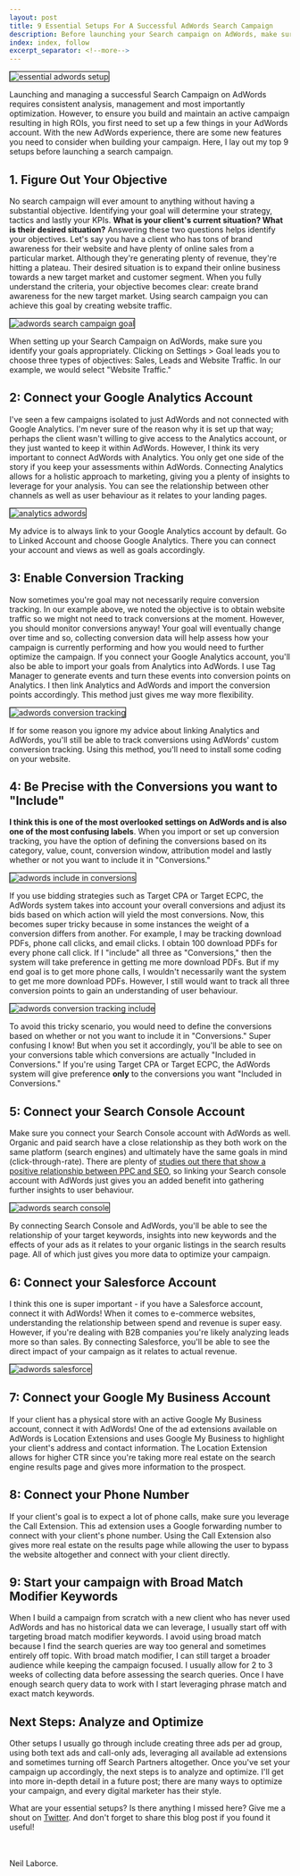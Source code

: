 ```yaml
---
layout: post
title: 9 Essential Setups For A Successful AdWords Search Campaign
description: Before launching your Search campaign on AdWords, make sure you remember to setup your AdWords account appropriately.
index: index, follow
excerpt_separator: <!--more-->
---
```


  <img src="{{ site.baseurl }}/images/essential-adwords-setup.png" alt="essential adwords setup" style="border:1px solid black">
  
  Launching and managing a successful Search Campaign on AdWords requires consistent analysis, management and most importantly optimization. However, to ensure you build and maintain an active campaign resulting in high ROIs, you first need to set up a few things in your AdWords account. With the new AdWords experience, there are some new features you need to consider when building your campaign. Here, I lay out my top 9 setups before launching a search campaign. 
  <!--more-->

  <h2>1. Figure Out Your Objective</h2>

   No search campaign will ever amount to anything without having a substantial objective. Identifying your goal will determine your strategy, tactics and lastly your KPIs. <strong>What is your client's current situation? What is their desired situation?</strong> Answering these two questions helps identify your objectives. Let's say you have a client who has tons of brand awareness for their website and have plenty of online sales from a particular market. Although they're generating plenty of revenue, they're hitting a plateau. Their desired situation is to expand their online business towards a new target market and customer segment. When you fully understand the criteria, your objective becomes clear: create brand awareness for the new target market. Using search campaign you can achieve this goal by creating website traffic.  
  
  <img src="{{ site.baseurl }}/images/adwords-search-campaign-goal.png" alt="adwords search campaign goal" style="border:1px solid black">
  
  When setting up your Search Campaign on AdWords, make sure you identify your goals appropriately. Clicking on Settings > Goal leads you to choose three types of objectives: Sales, Leads and Website Traffic. In our example, we would select "Website Traffic."

  <h2>2: Connect your Google Analytics Account</h2>

  I've seen a few campaigns isolated to just AdWords and not connected with Google Analytics. I'm never sure of the reason why it is set up that way; perhaps the client wasn't willing to give access to the Analytics account, or they just wanted to keep it within AdWords. However, I think its very important to connect AdWords with Analytics. You only get one side of the story if you keep your assessments within AdWords. Connecting Analytics allows for a holistic approach to marketing, giving you a plenty of insights to leverage for your analysis. You can see the relationship between other channels as well as user behaviour as it relates to your landing pages. 
  
  <img src="{{ site.baseurl }}/images/connect-adwords-with-analytics.png" alt="analytics adwords" style="border:1px solid black">
  
  My advice is to always link to your Google Analytics account by default. Go to Linked Account and choose Google Analytics. There you can connect your account and views as well as goals accordingly.

  <h2>3: Enable Conversion Tracking</h2>
  
   Now sometimes you're goal may not necessarily require conversion tracking. In our example above, we noted the objective is to obtain website traffic so we might not need to track conversions at the moment. However, you should monitor conversions anyway! Your goal will eventually change over time and so, collecting conversion data will help assess how your campaign is currently performing and how you would need to further optimize the campaign. If you connect your Google Analytics account, you'll also be able to import your goals from Analytics into AdWords. I use Tag Manager to generate events and turn these events into conversion points on Analytics. I then link Analytics and AdWords and import the conversion points accordingly. This method just gives me way more flexibility.
  
  <img src="{{ site.baseurl }}/images/adwords-conversion-tracking.png" alt="adwords conversion tracking" style="border:1px solid black">
  
  If for some reason you ignore my advice about linking Analytics and AdWords, you'll still be able to track conversions using AdWords' custom conversion tracking. Using this method, you'll need to install some coding on your website.
  
  <h2>4: Be Precise with the Conversions you want to "Include"</h2>
  
  <strong>I think this is one of the most overlooked settings on AdWords and is also one of the most confusing labels</strong>. When you import or set up conversion tracking, you have the option of defining the conversions based on its category, value, count, conversion window, attribution model and lastly whether or not you want to include it in "Conversions."
   
   <img src="{{ site.baseurl }}/images/include-in-conversions.png" alt="adwords include in conversions" style="border:1px solid black">
   
   If you use bidding strategies such as Target CPA or Target ECPC, the AdWords system takes into account your overall conversions and adjust its bids based on which action will yield the most conversions. Now, this becomes super tricky because in some instances the weight of a conversion differs from another. For example, I may be tracking download PDFs, phone call clicks, and email clicks. I obtain 100 download PDFs for every phone call click. If I "include" all three as "Conversions," then the system will take preference in getting me more download PDFs. But if my end goal is to get more phone calls, I wouldn't necessarily want the system to get me more download PDFs. However, I still would want to track all three conversion points to gain an understanding of user behaviour.
   
   <img src="{{ site.baseurl }}/images/conversions-include-in-conversions.png" alt="adwords conversion tracking include" style="border:1px solid black">
   
   To avoid this tricky scenario, you would need to define the conversions based on whether or not you want to include it in "Conversions." Super confusing I know! But when you set it accordingly, you'll be able to see on your conversions table which conversions are actually "Included in Conversions." If you're using Target CPA or Target ECPC, the AdWords system will give preference <strong>only</strong> to the conversions you want "Included in Conversions."
  
  <h2>5: Connect your Search Console Account</h2>
  
   Make sure you connect your Search Console account with AdWords as well. Organic and paid search have a close relationship as they both work on the same platform (search engines) and ultimately have the same goals in mind (click-through-rate). There are plenty of <a href="https://www.wordstream.com/ppc-seo" target="_blank">studies out there that show a positive relationship between PPC and SEO</a>, so linking your Search console account with AdWords just gives you an added benefit into gathering further insights to user behaviour.
  
  <img src="{{ site.baseurl }}/images/adwords-search-console.png" alt="adwords search console" style="border:1px solid black">
  
  By connecting Search Console and AdWords, you'll be able to see the relationship of your target keywords, insights into new keywords and the effects of your ads as it relates to your organic listings in the search results page. All of which just gives you more data to optimize your campaign.
  
   <h2>6: Connect your Salesforce Account</h2>
  
   I think this one is super important - if you have a Salesforce account, connect it with AdWords! When it comes to e-commerce websites, understanding the relationship between spend and revenue is super easy. However, if you're dealing with B2B companies you're likely analyzing leads more so than sales. By connecting Salesforce, you'll be able to see the direct impact of your campaign as it relates to actual revenue.
  
  <img src="{{ site.baseurl }}/images/adwords-salesforce.png" alt="adwords salesforce" style="border:1px solid black">
  
  <h2>7: Connect your Google My Business Account</h2>
  
   If your client has a physical store with an active Google My Business account, connect it with AdWords! One of the ad extensions available on AdWords is Location Extensions and uses Google My Business to highlight your client's address and contact information. The Location Extension allows for higher CTR since you're taking more real estate on the search engine results page and gives more information to the prospect.
   
   <h2>8: Connect your Phone Number</h2>
  
   If your client's goal is to expect a lot of phone calls, make sure you leverage the Call Extension. This ad extension uses a Google forwarding number to connect with your client's phone number. Using the Call Extension also gives more real estate on the results page while allowing the user to bypass the website altogether and connect with your client directly.
   
   <h2>9: Start your campaign with Broad Match Modifier Keywords</h2>
  
   When I build a campaign from scratch with a new client who has never used AdWords and has no historical data we can leverage, I usually start off with targeting broad match modifier keywords. I avoid using broad match because I find the search queries are way too general and sometimes entirely off topic. With broad match modifier, I can still target a broader audience while keeping the campaign focused. I usually allow for 2 to 3 weeks of collecting data before assessing the search queries. Once I have enough search query data to work with I start leveraging phrase match and exact match keywords.
   
   <h2>Next Steps: Analyze and Optimize</h2>
   
   Other setups I usually go through include creating three ads per ad group, using both text ads and call-only ads, leveraging all available ad extensions and sometimes turning off Search Partners altogether.  Once you've set your campaign up accordingly, the next steps is to analyze and optimize. I'll get into more in-depth detail in a future post; there are many ways to optimize your campaign, and every digital marketer has their style.
   
  What are your essential setups? Is there anything I missed here? Give me a shout on <a href="https://twitter.com/NeilLaborce" target="_blank">Twitter</a>. And don't forget to share this blog post if you found it useful!

  <br/>
  <br/>Neil Laborce.
  <br>
  <br>

